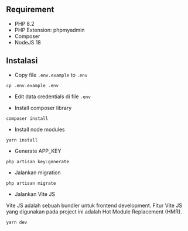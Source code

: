## Requirement

-   PHP 8.2
-   PHP Extension: phpmyadmin
-   Composer
-   NodeJS 18

## Instalasi

-   Copy file `.env.example` to `.env`

```shell
cp .env.example .env
```

-   Edit data credentials di file `.env`

-   Install composer library

```shell
composer install
```

-   Install node modules

```shell
yarn install
```

-   Generate APP_KEY

```shell
php artisan key:generate
```

-   Jalankan migration

```shell
php artisan migrate
```

-   Jalankan Vite JS

Vite JS adalah sebuah bundler untuk frontend development. Fitur Vite JS yang digunakan pada project ini adalah Hot Module Replacement (HMR).

```shell
yarn dev
```
